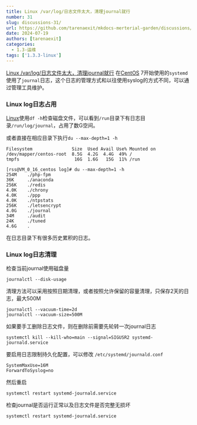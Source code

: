 ```yaml
---
title: Linux /var/log/日志文件太大，清理journal就行
number: 31
slug: discussions-31/
url: https://github.com/tarenaexit/mkdocs-merterial-garden/discussions/31
date: 2024-07-19
authors: [tarenaexit]
categories: 
  - 1.3-运维
tags: ['1.3.3-linux']
---
```


[Linux /var/log/日志文件太大，清理journal就行](https://www.uedbox.com/post/58901/)
在[CentOS](https://www.uedbox.com/post/tag/centos/ "CentOS") 7开始使用的`systemd`使用了`journal`日志，这个日志的管理方式和以往使用syslog的方式不同，可以通过管理工具维护。

### Linux log日志占用

[Linux](https://www.uedbox.com/post/tag/linux/ "Linux")使用`df -h`检查磁盘文件，可以看到`/run`目录下有日志目录`/run/log/journal`，占用了数G空间。

或者直接在相应目录下执行`du --max-depth=1 -h`


```
Filesystem               Size  Used Avail Use% Mounted on
/dev/mapper/centos-root  8.5G  4.2G  4.4G  49% /
tmpfs                     16G  1.6G   15G  11% /run

[rss@VM_0_16_centos log]# du --max-depth=1 -h
254M    ./php-fpm
36K     ./anaconda
256K    ./redis
4.0K    ./chrony
4.0K    ./ppp
4.0K    ./ntpstats
256K    ./letsencrypt
4.0G    ./journal
34M     ./audit
24K     ./tuned
4.6G    .
```


在日志目录下有很多历史累积的日志。

### Linux log日志清理

检查当前journal使用磁盘量


```
journalctl --disk-usage
```


清理方法可以采用按照日期清理，或者按照允许保留的容量清理，只保存2天的日志，最大500M


```
journalctl --vacuum-time=2d
journalctl --vacuum-size=500M
```


如果要手工删除日志文件，则在删除前需要先轮转一次journal日志


```
systemctl kill --kill-who=main --signal=SIGUSR2 systemd-journald.service
```


要启用日志限制持久化配置，可以修改 `/etc/systemd/journald.conf`


```
SystemMaxUse=16M
ForwardToSyslog=no
```


然后重启


```
systemctl restart systemd-journald.service
```


检查journal是否运行正常以及日志文件是否完整无损坏


```
systemctl restart systemd-journald.service
```


<script src="https://giscus.app/client.js"
	data-repo="tarenaexit/mkdocs-merterial-garden"
	data-repo-id="RR_kgDOL4wNPw"
	data-mapping="number"
	data-term="31"
	data-reactions-enabled="1"
	data-emit-metadata="0"
	data-input-position="bottom"
	data-theme="light"
	data-lang="zh-CN"
	crossorigin="anonymous"
	async>
</script>
